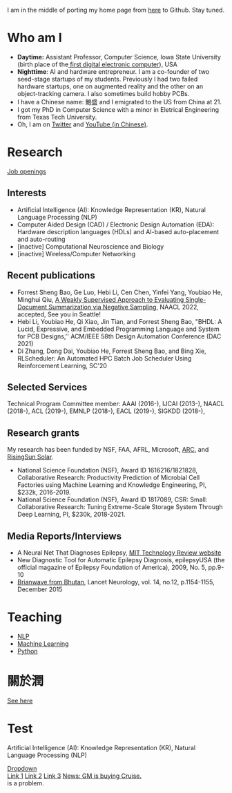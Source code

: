 I am in the middle of porting my home page from [here](https://sites.google.com/site/forrestbao/) to Github. Stay tuned. 

# Who am I
* **Daytime:** Assistant Professor, Computer Science, Iowa State University (birth place of the[ first digital electronic computer](https://en.wikipedia.org/wiki/Atanasoff%E2%80%93Berry_computer)), USA
* **Nighttime**: AI and hardware entrepreneur. 
I am a co-founder of two seed-stage startups of my students. Previously I had two failed hardware startups, one on augmented reality and the other on an object-tracking camera. I also sometimes build hobby PCBs. 
* I have a Chinese name: 鮑盛 and I emigrated to the US from China at 21. 
* I got my PhD in Computer Science with a minor in Eletrical Engineering from Texas Tech University. 
* Oh, I am on [Twitter](https://twitter.com/home) and [YouTube (in Chinese)](https://www.youtube.com/channel/UCSWYdVAxYCjEo4OPi3COk-A). 

# Research 

[Job openings](https://twitter.com/forrestbao/status/1489359990506897408)

## Interests 
* Artificial Intelligence (AI): Knowledge Representation (KR), Natural Language Processing (NLP)
* Computer Aided Design (CAD) / Electronic Design Automation (EDA): Hardware description languages (HDLs) and AI-based auto-placement and auto-routing
* [inactive] Computational Neuroscience and Biology
* [inactive] Wireless/Computer Networking 

## Recent publications

* Forrest Sheng Bao, Ge Luo, Hebi Li, Cen Chen, Yinfei Yang, Youbiao He, Minghui Qiu, [A Weakly Supervised Approach to Evaluating Single-Document Summarization via Negative Sampling](https://openreview.net/forum?id=rfGxaxhWr-5), NAACL 2022, accepted, See you in Seattle! 
* Hebi Li, Youbiao He, Qi Xiao, Jin Tian, and Forrest Sheng Bao, "BHDL: A Lucid, Expressive, and Embedded Programming Language and System for PCB Designs,'' ACM/IEEE 58th Design Automation Conference (DAC 2021)
* Di Zhang, Dong Dai, Youbiao He, Forrest Sheng Bao, and Bing Xie, RLScheduler: An Automated HPC Batch Job Scheduler Using Reinforcement Learning, SC'20

## Selected Services
Technical Program Committee member: AAAI (2016-), IJCAI (2013-), NAACL (2018-), ACL (2019-), EMNLP (2018-), EACL (2019-), SIGKDD (2018-), 

## Research grants 
My research has been funded by NSF, FAA, AFRL, Microsoft, [ARC](https://arcglobal.fund/), and [RisingSun Solar](https://news.las.iastate.edu/2021/12/14/iowa-state-researcher-develops-ai-technology-to-optimize-solar-installations/). 
* National Science Foundation (NSF), Award ID 1616216/1821828, Collaborative Research: Productivity Prediction of Microbial Cell Factories using Machine Learning and Knowledge Engineering, PI, $232k, 2016-2019.
* National Science Foundation (NSF), Award ID 1817089, CSR: Small: Collaborative Research: Tuning Extreme-Scale Storage System Through Deep Learning, PI, $230k, 2018-2021.

## Media Reports/Interviews
* A Neural Net That Diagnoses Epilepsy, [MIT Technology Review website](http://www.technologyreview.com/blog/arxiv/23465/)
* New Diagnostic Tool for Automatic Epilepsy Diagnosis, epilepsyUSA (the official magazine of Epilepsy Foundation of America), 2009, No. 5, pp.9-10
* [Brianwave from Bhutan](http://www.thelancet.com/journals/laneur/article/PIIS1474-4422%2815%2900311-7/fulltext?rss=yes), Lancet Neurology, vol. 14, no.12, p.1154-1155, December 2015

# Teaching
* [NLP](https://github.com/forrestbao/nlp-class)
* [Machine Learning](https://github.com/forrestbao/mlclass)
* [Python](https://github.com/forrestbao/PythonClass)

# 關於潤
[See here ](https://twitter.com/forrestbao/status/1494952614152355842)

# Test

Artificial Intelligence (AI): Knowledge Representation (KR), Natural Language Processing (NLP)

<div class="dropdown">
  <u>Dropdown</u>
  <div class="dropdown-content">
    <a href="#">Link 1</a>
    <a href="#">Link 2</a>
    <a href="#">Link 3</a>
    <a href="#">News: GM is buying Cruise.</a>
  </div>
  is a problem. 
</div>
